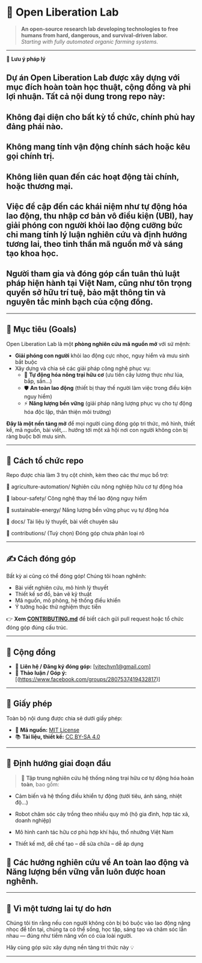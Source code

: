 # 🧠 Open Liberation Lab

> **An open-source research lab developing technologies to free humans from hard, dangerous, and survival-driven labor.**  
> _Starting with fully automated organic farming systems._

---

📜 **Lưu ý pháp lý**
## Dự án Open Liberation Lab được xây dựng với mục đích hoàn toàn học thuật, cộng đồng và phi lợi nhuận. Tất cả nội dung trong repo này:

## Không đại diện cho bất kỳ tổ chức, chính phủ hay đảng phái nào.

## Không mang tính vận động chính sách hoặc kêu gọi chính trị.

## Không liên quan đến các hoạt động tài chính, hoặc thương mại.

## Việc đề cập đến các khái niệm như tự động hóa lao động, thu nhập cơ bản vô điều kiện (UBI), hay giải phóng con người khỏi lao động cưỡng bức chỉ mang tính lý luận nghiên cứu và định hướng tương lai, theo tinh thần mã nguồn mở và sáng tạo khoa học.

## Người tham gia và đóng góp cần tuân thủ luật pháp hiện hành tại Việt Nam, cũng như tôn trọng quyền sở hữu trí tuệ, bảo mật thông tin và nguyên tắc minh bạch của cộng đồng.

---


## 🌱 Mục tiêu (Goals)

Open Liberation Lab là một **phòng nghiên cứu mã nguồn mở** với sứ mệnh:

- **Giải phóng con người** khỏi lao động cực nhọc, nguy hiểm và mưu sinh bắt buộc
- Xây dựng và chia sẻ các giải pháp công nghệ phục vụ:
  - 🌾 **Tự động hóa nông trại hữu cơ** (ưu tiên cây lương thực như lúa, bắp, sắn…)
  - 🛡️ **An toàn lao động** (thiết bị thay thế người làm việc trong điều kiện nguy hiểm)
  - ⚡ **Năng lượng bền vững** (giải pháp năng lượng phục vụ cho tự động hóa độc lập, thân thiện môi trường)

**Đây là một nền tảng mở** để mọi người cùng đóng góp tri thức, mô hình, thiết kế, mã nguồn, bài viết,... hướng tới một xã hội nơi con người không còn bị ràng buộc bởi mưu sinh.

---

## 🔧 Cách tổ chức repo

Repo được chia làm 3 trụ cột chính, kèm theo các thư mục bổ trợ:

📁 agriculture-automation/	   Nghiên cứu nông nghiệp hữu cơ tự động hóa

📁 labour-safety/	             Công nghệ thay thế lao động nguy hiểm

📁 sustainable-energy/	       Năng lượng bền vững phục vụ tự động hóa

📁 docs/	                     Tài liệu lý thuyết, bài viết chuyên sâu

📁 contributions/	(Tuỳ chọn)   Đóng góp chưa phân loại rõ

---

## ✍️ Cách đóng góp

Bất kỳ ai cũng có thể đóng góp! Chúng tôi hoan nghênh:

- Bài viết nghiên cứu, mô hình lý thuyết
- Thiết kế sơ đồ, bản vẽ kỹ thuật
- Mã nguồn, mô phỏng, hệ thống điều khiển
- Ý tưởng hoặc thử nghiệm thực tiễn

👉 **Xem [CONTRIBUTING.md](./CONTRIBUTING.md)** để biết cách gửi pull request hoặc tổ chức đóng góp đúng cấu trúc.

---

## 💬 Cộng đồng

- 📩 **Liên hệ / Đăng ký đóng góp:** [vitechvn1@gmail.com]
- 💬 **Thảo luận / Góp ý:** [(https://www.facebook.com/groups/2807537419432817)]  

---

## 📜 Giấy phép

Toàn bộ nội dung được chia sẻ dưới giấy phép:

- 📄 **Mã nguồn:** [MIT License](./LICENSE)  
- 📚 **Tài liệu, thiết kế:** [CC BY-SA 4.0](https://creativecommons.org/licenses/by-sa/4.0/)

---

## 🚀 Định hướng giai đoạn đầu

> 🎯 **Tập trung nghiên cứu hệ thống nông trại hữu cơ tự động hóa hoàn toàn**, bao gồm:
- Cảm biến và hệ thống điều khiển tự động (tưới tiêu, ánh sáng, nhiệt độ...)

- Robot chăm sóc cây trồng theo nhiều quy mô (hộ gia đình, hợp tác xã, doanh nghiệp)

- Mô hình canh tác hữu cơ phù hợp khí hậu, thổ nhưỡng Việt Nam

- Thiết kế mở, dễ chế tạo – dễ sửa chữa – dễ áp dụng

## 🔧 Các hướng nghiên cứu về An toàn lao động và Năng lượng bền vững vẫn luôn được hoan nghênh.

---



## 🙌 Vì một tương lai tự do hơn

Chúng tôi tin rằng nếu con người không còn bị bó buộc vào lao động nặng nhọc để tồn tại, chúng ta có thể sống, học tập, sáng tạo và chăm sóc lẫn nhau — đúng như tiềm năng vốn có của loài người.

Hãy cùng góp sức xây dựng nền tảng tri thức này 💡

---
